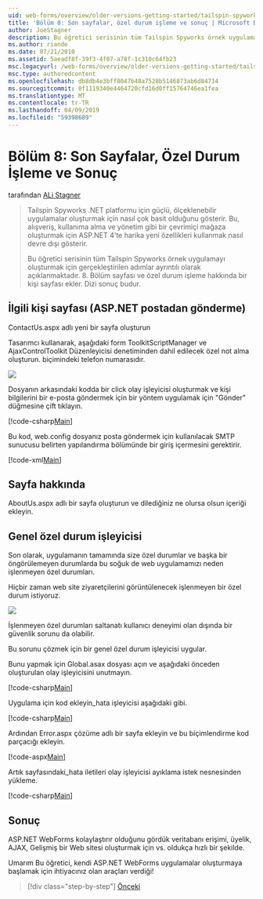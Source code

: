 ```yaml
---
uid: web-forms/overview/older-versions-getting-started/tailspin-spyworks/tailspin-spyworks-part-8
title: 'Bölüm 8: Son sayfalar, özel durum işleme ve sonuç | Microsoft Docs'
author: JoeStagner
description: Bu öğretici serisinin tüm Tailspin Spyworks örnek uygulamayı oluşturmak için gerçekleştirilen adımlar ayrıntılı olarak açıklanmaktadır. 8. Bölüm sayfası ve özel durum hakkında bir kişi sayfası ekler...
ms.author: riande
ms.date: 07/21/2010
ms.assetid: 5aeadf8f-39f3-4f07-a78f-1c310c64fb23
msc.legacyurl: /web-forms/overview/older-versions-getting-started/tailspin-spyworks/tailspin-spyworks-part-8
msc.type: authoredcontent
ms.openlocfilehash: db8db4e3bff8047b48a7528b5146873ab6d84714
ms.sourcegitcommit: 0f1119340e4464720cfd16d0ff15764746ea1fea
ms.translationtype: MT
ms.contentlocale: tr-TR
ms.lasthandoff: 04/09/2019
ms.locfileid: "59398689"
---
```

# <a name="part-8-final-pages-exception-handling-and-conclusion"></a>Bölüm 8: Son Sayfalar, Özel Durum İşleme ve Sonuç

tarafından [ALi Stagner](https://github.com/JoeStagner)

> Tailspin Spyworks .NET platformu için güçlü, ölçeklenebilir uygulamalar oluşturmak için nasıl çok basit olduğunu gösterir. Bu, alışveriş, kullanıma alma ve yönetim gibi bir çevrimiçi mağaza oluşturmak için ASP.NET 4'te harika yeni özellikleri kullanmak nasıl devre dışı gösterir.
> 
> Bu öğretici serisinin tüm Tailspin Spyworks örnek uygulamayı oluşturmak için gerçekleştirilen adımlar ayrıntılı olarak açıklanmaktadır. 8. Bölüm sayfası ve özel durum işleme hakkında bir kişi sayfası ekler. Dizi sonuç budur.


## <a id="_Toc260221680"></a>  İlgili kişi sayfası (ASP.NET postadan gönderme)

ContactUs.aspx adlı yeni bir sayfa oluşturun

Tasarımcı kullanarak, aşağıdaki form ToolkitScriptManager ve AjaxControlToolkit Düzenleyicisi denetiminden dahil edilecek özel not alma oluşturun. biçimindeki telefon numarasıdır.

![](tailspin-spyworks-part-8/_static/image1.jpg)

Dosyanın arkasındaki kodda bir click olay işleyicisi oluşturmak ve kişi bilgilerini bir e-posta göndermek için bir yöntem uygulamak için "Gönder" düğmesine çift tıklayın.

[!code-csharp[Main](tailspin-spyworks-part-8/samples/sample1.cs)]

Bu kod, web.config dosyanız posta göndermek için kullanılacak SMTP sunucusu belirten yapılandırma bölümünde bir giriş içermesini gerektirir.

[!code-xml[Main](tailspin-spyworks-part-8/samples/sample2.xml)]

## <a id="_Toc260221681"></a>  Sayfa hakkında

AboutUs.aspx adlı bir sayfa oluşturun ve dilediğiniz ne olursa olsun içeriği ekleyin.

## <a id="_Toc260221682"></a>  Genel özel durum işleyicisi

Son olarak, uygulamanın tamamında size özel durumlar ve başka bir öngörülemeyen durumlarda bu soğuk de web uygulamamızı neden işlenmeyen özel durumları.

Hiçbir zaman web site ziyaretçilerini görüntülenecek işlenmeyen bir özel durum istiyoruz.

![](tailspin-spyworks-part-8/_static/image2.jpg)

İşlenmeyen özel durumları saltanatı kullanıcı deneyimi olan dışında bir güvenlik sorunu da olabilir.

Bu sorunu çözmek için bir genel özel durum işleyicisi uygular.

Bunu yapmak için Global.asax dosyası açın ve aşağıdaki önceden oluşturulan olay işleyicisini unutmayın.

[!code-csharp[Main](tailspin-spyworks-part-8/samples/sample3.cs)]

Uygulama için kod ekleyin\_hata işleyicisi aşağıdaki gibi.

[!code-csharp[Main](tailspin-spyworks-part-8/samples/sample4.cs)]

Ardından Error.aspx çözüme adlı bir sayfa ekleyin ve bu biçimlendirme kod parçacığı ekleyin.

[!code-aspx[Main](tailspin-spyworks-part-8/samples/sample5.aspx)]

Artık sayfasındaki\_hata iletileri olay işleyicisi ayıklama istek nesnesinden yükleme.

[!code-csharp[Main](tailspin-spyworks-part-8/samples/sample6.cs)]

## <a id="_Toc260221683"></a>  Sonuç

ASP.NET WebForms kolaylaştırır olduğunu gördük veritabanı erişimi, üyelik, AJAX, Gelişmiş bir Web sitesi oluşturmak için vs. oldukça hızlı bir şekilde.

Umarım Bu öğretici, kendi ASP.NET WebForms uygulamalar oluşturmaya başlamak için ihtiyacınız olan araçları verdiği!

> [!div class="step-by-step"]
> [Önceki](tailspin-spyworks-part-7.md)

